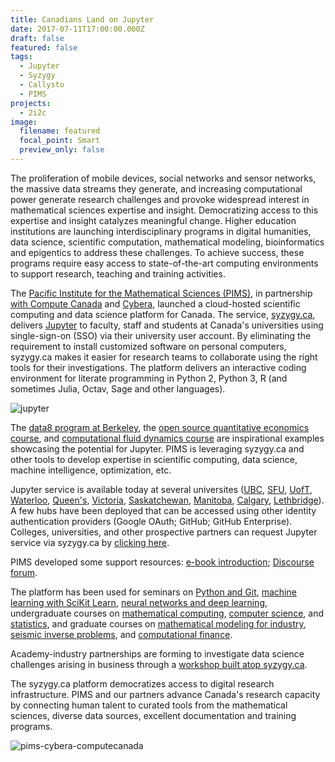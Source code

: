 ```yaml
---
title: Canadians Land on Jupyter
date: 2017-07-11T17:00:00.000Z
draft: false
featured: false
tags:
  - Jupyter
  - Syzygy
  - Callysto
  - PIMS
projects:
  - 2i2c
image:
  filename: featured
  focal_point: Smart
  preview_only: false
---
```


The proliferation of mobile devices, social networks and sensor networks, the massive data streams they generate, and increasing computational power generate research challenges and provoke widespread interest in mathematical sciences expertise and insight. Democratizing access to this expertise and insight catalyzes meaningful change. Higher education institutions are launching interdisciplinary programs in digital humanities, data science, scientific computation, mathematical modeling, bioinformatics and epigentics to address these challenges. To achieve success, these programs require easy access to state-of-the-art computing environments to support research, teaching and training activities.

The [Pacific Institute for the Mathematical Sciences (PIMS)](http://www.pims.math.ca/), in partnership [with Compute Canada](https://www.computecanada.ca/featured/compute-canada-and-pims-launch-jupyter-service-for-researchers/) and [Cybera](https://www.cybera.ca/services/jupyter-all-in-one-science-platform/), launched a cloud-hosted scientific computing and data science platform for Canada. The service, [syzygy.ca](http://syzygy.ca), delivers [Jupyter](https://jupyter.org) to faculty, staff and students at Canada's universities using single-sign-on (SSO) via their university user account. By eliminating the requirement to install customized software on personal computers, syzygy.ca makes it easier for research teams to collaborate using the right tools for their investigations. The platform delivers an interactive coding environment for literate programming in Python 2, Python 3, R (and sometimes Julia, Octav, Sage and other languages).

![jupyter](https://wwejubwfy.s3.amazonaws.com/Canadians_Land_on_Jupyter__PIMS__Medium_2017-07-11_12-34-06.png)

The [data8 program at Berkeley](http://data8.org/sp17/), the [open source 
quantitative economics course](http://quantecon.org/), and [computational fluid dynamics course](http://lorenabarba.com/blog/cfd-python-12-steps-to-navier-stokes/) are inspirational examples showcasing the potential for Jupyter. PIMS is leveraging syzygy.ca and other tools to develop expertise in scientific computing, data science, machine intelligence, optimization, etc.

Jupyter service is available today at several universites ([UBC](https://ubc.syzygy.ca), [SFU](https://sfu.syzygy.ca), [UofT](https://utoronto.syzygy.ca), [Waterloo](https://uwaterloo.syzygy.ca), [Queen's](https://queensu.syzygy.ca), [Victoria](https://uvic.syzygy.ca), [Saskatchewan](https://usask.syzygy.ca), [Manitoba](https://umanitoba.syzygy.ca), [Calgary](https://ucalgary.syzyg.ca), [Lethbridge](https://uleth.syzygy.ca/)). A few hubs have been deployed that can be accessed using other identity authentication providers (Google OAuth; GitHub; GitHub Enterprise). Colleges, universities, and other prospective partners can request Jupyter service via syzygy.ca by [clicking here](http://syzygy.ca).

PIMS developed some support resources: [e-book introduction](https://intro.syzygy.ca); [Discourse forum](https://discourse.syzygy.ca).

The platform has been used for seminars on [Python and Git](https://github.com/ubcs3/2016-Summer), [machine learning with SciKit Learn](https://github.com/ubcs3/2016-Fall), [neural networks and deep learning](https://github.com/ubcs3/2017-Winter), undergraduate courses on [mathematical computing](https://github.com/patrickwalls/math210), [computer science](https://courses.students.ubc.ca/cs/main?pname=subjarea&tname=subjareas&req=3&dept=CPSC&course=103), and [statistics](https://github.com/wruth1/Stat-201-Jupyter), and graduate courses on [mathematical modeling for industry](https://github.com/mlamoureux/Math651w17/blob/master/Lec1_CourseInfo.ipynb), [seismic inverse problems](https://d1pbog36rugm0t.cloudfront.net/-/media/science/departments/physics1/form-documents/grad/physgradcourses.pdf), and [computational finance](http://math.ucalgary.ca/math_unitis/files/math_unitis/unitis/courses/AMAT583/W2017/LEC1/AMAT583-W2017-LEC1-outline.pdf).

Academy-industry partnerships are forming to investigate data science challenges arising in business through a [workshop built atop syzygy.ca](http://workshop.bcdata.ca).

The syzygy.ca platform democratizes access to digital research infrastructure. PIMS and our partners advance Canada's research capacity by connecting human talent to curated tools from the mathematical sciences, diverse data sources, excellent documentation and training programs. 

![pims-cybera-computecanada](https://wwejubwfy.s3.amazonaws.com/Canadians_Land_on_Jupyter__PIMS__Medium_2017-07-11_12-33-06.png)